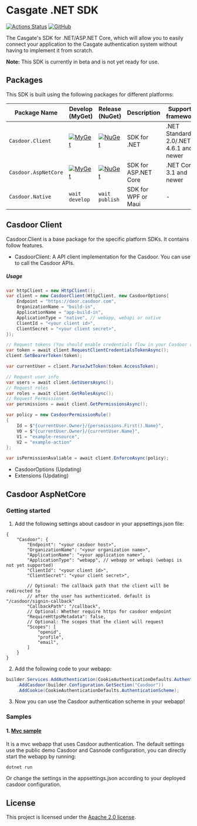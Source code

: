 # Casgate .NET SDK
[![Actions Status](https://github.com/casdoor/casdoor-dotnet-sdk/workflows/Build/badge.svg)](https://github.com/casdoor/casdoor-dotnet-sdk/actions)
[![GitHub](https://img.shields.io/github/license/casdoor/casdoor-dotnet-sdk)](https://github.com/casdoor/casdoor-dotnet-sdk/blob/master/LICENSE)

The Casgate's SDK for .NET/ASP.NET Core, which will allow you to easily connect your application to the Casgate authentication system without having to implement it from scratch.

**Note:** This SDK is currently in beta and is not yet ready for use.

## Packages
This SDK is built using the following packages for different platforms:

| Package Name        | Develop (MyGet)                                                                                                                                                  | Release (NuGet)                                                                                                                         | Description          | Supported frameworks                   |
|---------------------|------------------------------------------------------------------------------------------------------------------------------------------------------------------|-----------------------------------------------------------------------------------------------------------------------------------------|----------------------|----------------------------------------|
| `Casdoor.Client`     | [![MyGet](https://img.shields.io/casdoor.myget/casdoor/v/Casdoor.Client?label=Version)](https://www.myget.org/feed/casdoor/package/nuget/Casdoor.Client)         | [![NuGet](https://img.shields.io/nuget/vpre/Casdoor.Client)](https://www.nuget.org/packages/Casdoor.Client)         | SDK for .NET         | .NET Standard 2.0/.NET 4.6.1 and newer |
| `Casdoor.AspNetCore` | [![MyGet](https://img.shields.io/casdoor.myget/casdoor/v/Casdoor.AspNetCore?label=Version)](https://www.myget.org/feed/casdoor/package/nuget/Casdoor.AspNetCore) | [![NuGet](https://img.shields.io/nuget/vpre/Casdoor.AspNetCore)](https://www.nuget.org/packages/Casdoor.AspNetCore) | SDK for ASP.NET Core | .NET Core 3.1 and newer                |
| `Casdoor.Native`     | `wait develop`                                                                                                                                                   | `wait publish`                                                                                                                          | SDK for WPF or Maui  | -                                      |

## Casdoor Client
Casdoor.Client is a base package for the specific platform SDKs. It contains follow features.
- CasdoorClient: A API client implementation for the Casdoor. You can use to call the Casdoor APIs.
##### Usage
```cs
var httpClient = new HttpClient();
var client = new CasdoorClient(HttpClient, new CasdoorOptions{
    Endpoint = "https://door.casdoor.com",
    OrganizationName = "build-in",
    ApplicationName = "app-build-in",
    ApplicationType = "native", // webapp, webapi or native
    ClientId = "<your client id>",
    ClientSecret = "<your client secret>",
});

// Request tokens (You should enable credentials flow in your Casdoor application)
var token = await client.RequestClientCredentialsTokenAsync();
client.SetBearerToken(token);

var currentUser = client.ParseJwtToken(token.AccessToken);

// Request user info
var users = await client.GetUsersAsync();
// Request roles 
var roles = await client.GetRolesAsync();
// Request Permissions
var persmissions = await client.GetPermissionsAsync();

var policy = new CasdoorPermissionRule()
{
    Id = $"{currentUser.Owner}/{persmissions.First().Name}",
    V0 = $"{currentUser.Owner}/{currentUser.Name}",
    V1 = "example-resource",
    V2 = "example-action" 
};

var isPermissionAvaliable = await client.EnforceAsync(policy);

```
- CasdoorOptions (Updating)
- Extensions (Updating)

## Casdoor AspNetCore
### Getting started
1. Add the following settings about casdoor in your appsettings.json file:
```json5
{
    "Casdoor": {
        "Endpoint": "<your casdoor host>",
        "OrganizationName": "<your organization name>",
        "ApplicationName": "<your application name>",
        "ApplicationType": "webapp", // webapp or webapi (webapi is not yet supported)
        "ClientId": "<your client id>",
        "ClientSecret": "<your client secret>",

        // Optional: The callback path that the client will be redirected to
        // after the user has authenticated. default is "/casdoor/signin-callback"
        "CallbackPath": "/callback",
        // Optional: Whether require https for casdoor endpoint
        "RequireHttpsMetadata": false,
        // Optional: The scopes that the client will request
        "Scopes": [
            "openid",
            "profile",
            "email",
        ]
    }
}
```

2. Add the following code to your webapp:
```csharp
builder.Services.AddAuthentication(CookieAuthenticationDefaults.AuthenticationScheme)
    .AddCasdoor(builder.Configuration.GetSection("Casdoor"))
    .AddCookie(CookieAuthenticationDefaults.AuthenticationScheme);
```

3. Now you can use the Casdoor authentication scheme in your webapp!

### Samples
#### 1. [Mvc sample](https://github.com/casdoor/casdoor-dotnet-sdk/tree/master/samples/MvcApp)
It is a mvc webapp that uses Casdoor authentication.
The default settings use the public demo Casdoor and Casnode configuration, you can directly start the webapp by running:
```bash
dotnet run
```
Or change the settings in the appsettings.json according to your deployed casdoor configuration.

## License
This project is licensed under the [Apache 2.0 license](LICENSE).
